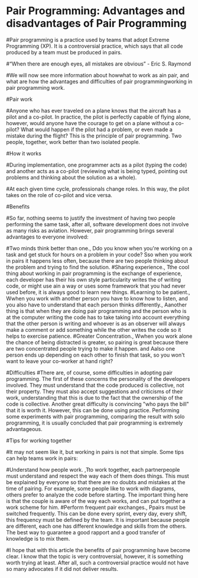 # Pair Programming: Advantages and disadvantages of Pair Programming

#Pair programming is a practice used by teams that adopt Extreme Programming (XP). It is a controversial practice, which says that all code produced by a team must be produced in pairs.

#“When there are enough eyes, all mistakes are obvious” - Eric S. Raymond

#We will now see more information about howwhat to work as ain pair, and what are how the advantages and difficulties  of pair programmingworking in pair programming work.


#Pair work

#Anyone who has ever traveled on a plane knows that the aircraft has a pilot and a co-pilot. In practice, the pilot is perfectly capable of flying alone, however, would anyone have the courage to get on a plane without a co-pilot? What would happen if the pilot had a problem, or even made a mistake during the flight? This is the principle of pair programming. Two people, together, work better than two isolated people.

#How it works

#During implementation, one programmer acts as a pilot (typing the code) and another acts as a co-pilot (reviewing what is being typed, pointing out problems and thinking about the solution as a whole).

#At each given time cycle, professionals change roles. In this way, the pilot takes on the role of co-pilot and vice versa.

#Benefits

#So far, nothing seems to justify the investment of having two people performing the same task, after all, software development does not involve as many risks as aviation. However, pair programming brings several advantages to everyone involved:

 #Two minds think better than one., Ddo you know when you're working on a task and get stuck for hours on a problem in your code? Sso when you work in pairs it happens less often, because there are two people thinking about the problem and trying to find the solution.
 #Sharing experience., Tthe cool thing about working in pair programming is the exchange of experience, each developer has their his  own style particularity writes the of writing code, or might use ain a way or uses some framework that you had never used before, it is always good to learn new things.
 #Learning to be patient., Wwhen you work with another person you have to know how to listen, and you also have to understand that each person thinks differently., Aanother thing is that when they are doing pair programming and the person who is at the computer writing the code has to take taking into account everything that the other person is writing and whoever is as an observer will always make a comment or add something while the other writes the code so it helps to exercise patience.
 #Greater Concentration., Wwhen you work alone the chance of being distracted is greater, so pairing is great because there are two concentrated people trying to make it happen. and Aalso one person ends up depending on each other to finish that task, so you won't want to leave your co-worker at hand right?

#Difficulties
#There are, of course, some difficulties in adopting pair programming. The first of these concerns the personality of the developers involved. They must understand that the code produced is collective, not their property. They must also accept suggestions and criticisms of their work, understanding that this is due to the fact that the ownership of the code is collective. Another great difficulty is convincing "who pays the bill" that it is worth it. However, this can be done using practice. Performing some experiments with pair programming, comparing the result with solo programming, it is usually concluded that pair programming is extremely advantageous.

#Tips for working together

#It may not seem like it, but working in pairs is not that simple. Some tips can help teams work in pairs:

#Understand how people work. ,Tto work together, each partnerpeople must understand and respect the way each of them does things. This must be explained by everyone so that there are no doubts and mistakes at the time of pairing. For example, some people like to work with diagrams, others prefer to analyze the code before starting. The important thing here is that the couple is aware of the way each works, and can put together a work scheme for him.
#Perform frequent pair exchanges., Ppairs must be switched frequently. This can be done every sprint, every day, every shift, this frequency must be defined by the team. It is important because people are different, each one has different knowledge and skills from the others. The best way to guarantee a good rapport and a good transfer of knowledge is to mix them.

#I hope that with this article the benefits of pair programming have become clear. I know that the topic is very controversial, however, it is something worth trying at least. After all, such a controversial practice would not have so many advocates if it did not deliver results.

